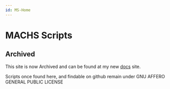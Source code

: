 ```yaml
---
id: MS-Home
---
```


# MACHS Scripts

## Archived  

This site is now Archived and can be found at my new [docs](https://docs.m2s.bz/) site.

Scripts once found here, and findable on github remain under GNU AFFERO GENERAL PUBLIC LICENSE
